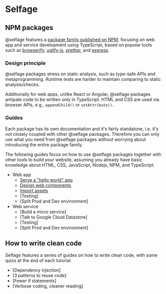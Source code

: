 # Selfage

## NPM packages

@selfage features a [package family published on NPM](https://www.npmjs.com/search?q=%40selfage), focusing on web app and service development using TypeScript, based on popular tools such as [browserify](https://www.npmjs.com/package/browserify), [uglify-js](https://www.npmjs.com/package/uglify-js), [prettier](https://www.npmjs.com/package/prettier), and [express](https://www.npmjs.com/package/express).

### Design principle

@selfage packages stress on static analysis, such as type-safe APIs and metaprogramming. Runtime tests are harder to maintain comparing to static analysis/checks.

Additionally for web apps, unlike React or Angular, @selfage packages antipate code to be written only in TypeScript. HTML and CSS are used via browser APIs, e.g., `appendChild()` or `setAttribute()`.

### Guides

Each package has its own documentation and it's fairly standalone, i.e. it's not closely coupled with other @selfage packages. Therefore you can only use what you need from @selfage packages without worrying about introducing the entire package family.

The following guides focus on how to use @selfage packages together with other tools to build your website, assuming you already have basic knowledge about HTML, CSS, JavaScript, Nodejs, NPM, and TypeScript.

* Web app
  * [Serve a "hello world" app](/serve_web_app)
  * [Design web components](/design_web_components)
  * [Import assets](/import_asserts)
  * [Testing]
  * [Split Prod and Dev environment]
* Web service
  * [Build a micro service]
  * [Talk to Google Cloud Datastore]
  * [Testing]
  * [Split Prod and Dev environment]

## How to write clean code

Selfage features a series of guides on how to write clean code, with some quizs at the end of each tutorial.

* [Dependency injection]
* [3 patterns to reuse code]
* [Fewer if statements]
* [Verbose coding, cleaner reading]
